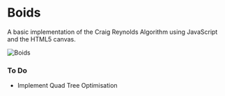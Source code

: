 # Boids
A basic implementation of the Craig Reynolds Algorithm using JavaScript and the HTML5 canvas.


![Boids](https://github.com/NathanSmith1922/Boids/assets/78339265/ac9619c3-e59b-4e9a-bac6-00cb46229c7f)




### To Do
- Implement Quad Tree Optimisation
